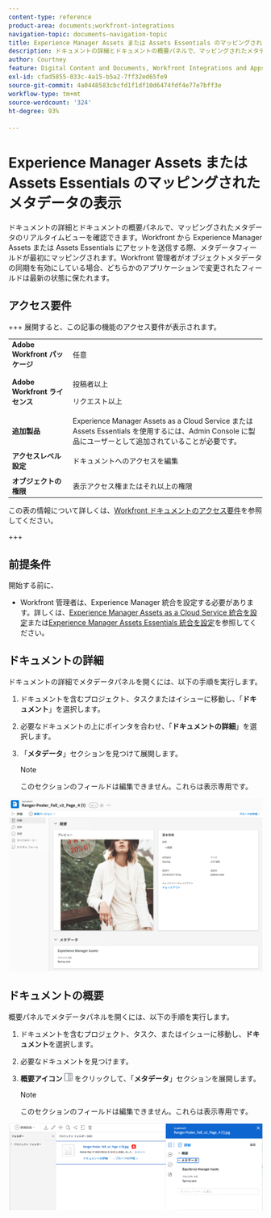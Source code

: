 ```yaml
---
content-type: reference
product-area: documents;workfront-integrations
navigation-topic: documents-navigation-topic
title: Experience Manager Assets または Assets Essentials のマッピングされたメタデータの表示
description: ドキュメントの詳細とドキュメントの概要パネルで、マッピングされたメタデータのリアルタイムビューを確認できます。
author: Courtney
feature: Digital Content and Documents, Workfront Integrations and Apps
exl-id: cfad5855-033c-4a15-b5a2-7ff32ed65fe9
source-git-commit: 4a0448583cbcfd1f1df10d6474fdf4e77e7bff3e
workflow-type: tm+mt
source-wordcount: '324'
ht-degree: 93%

---
```


# Experience Manager Assets または Assets Essentials のマッピングされたメタデータの表示

ドキュメントの詳細とドキュメントの概要パネルで、マッピングされたメタデータのリアルタイムビューを確認できます。Workfront から Experience Manager Assets または Assets Essentials にアセットを送信する際、メタデータフィールドが最初にマッピングされます。Workfront 管理者がオブジェクトメタデータの同期を有効にしている場合、どちらかのアプリケーションで変更されたフィールドは最新の状態に保たれます。

## アクセス要件

+++ 展開すると、この記事の機能のアクセス要件が表示されます。

<table>
  <tr>
   <td><strong>Adobe Workfront パッケージ </strong>
   </td>
   <td>任意
   </td>
  </tr>
  <tr>
   <td><strong>Adobe Workfront ライセンス </strong>
   </td>
   <td>
   <p>投稿者以上</p>
   <p>リクエスト以上</p>
   </td>
  </tr>
  <tr>
   <td><strong> 追加製品 </strong>
   </td>
   <td>Experience Manager Assets as a Cloud Service または Assets Essentials を使用するには、Admin Console に製品にユーザーとして追加されていることが必要です。
   </td>
  </tr>
  <tr>
   <td><strong>アクセスレベル設定</strong>
   </td>
   <td><p>ドキュメントへのアクセスを編集</p>
   </td>
  </tr>
  <tr>
   <td><strong>オブジェクトの権限</strong>
   </td>
   <td>表示アクセス権またはそれ以上の権限
   </td>
  </tr>
</table>


この表の情報について詳しくは、[Workfront ドキュメントのアクセス要件](/help/quicksilver/administration-and-setup/add-users/access-levels-and-object-permissions/access-level-requirements-in-documentation.md)を参照してください。

+++

## 前提条件

開始する前に、

* Workfront 管理者は、Experience Manager 統合を設定する必要があります。詳しくは、[Experience Manager Assets as a Cloud Service 統合を設定](/help/quicksilver/administration-and-setup/configure-integrations/configure-aacs-integration.md)または[Experience Manager Assets Essentials 統合を設定](/help/quicksilver/documents/adobe-workfront-for-experience-manager-assets-essentials/setup-asset-essentials.md)を参照してください。


## ドキュメントの詳細

ドキュメントの詳細でメタデータパネルを開くには、以下の手順を実行します。

1. ドキュメントを含むプロジェクト、タスクまたはイシューに移動し、「**ドキュメント**」を選択します。
1. 必要なドキュメントの上にポインタを合わせ、「**ドキュメントの詳細**」を選択します。
1. 「**メタデータ**」セクションを見つけて展開します。

   >[!NOTE]
   >
   >このセクションのフィールドは編集できません。これらは表示専用です。

![ドキュメントの詳細パネル](assets/metadata-panel-doc-details.png)


## ドキュメントの概要

概要パネルでメタデータパネルを開くには、以下の手順を実行します。

1. ドキュメントを含むプロジェクト、タスク、またはイシューに移動し、**ドキュメント**&#x200B;を選択します。
1. 必要なドキュメントを見つけます。
1. **概要アイコン** ![概要アイコン](assets/summary-panel-icon.png) をクリックして、「**メタデータ**」セクションを展開します。

   >[!NOTE]
   >
   >このセクションのフィールドは編集できません。これらは表示専用です。

![ドキュメントの概要](assets/metadata-panel-summary.png)
